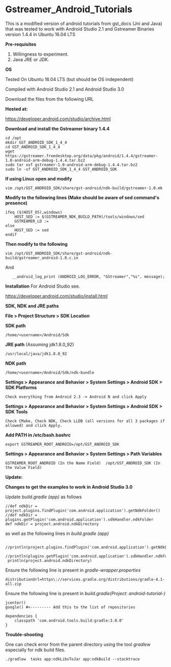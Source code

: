 # Gstreamer_Android_Tutorials
This is a modified version of android tutorials from gst_docs (Jni and Java) that was tested to work with Android Studio 2.1 and Gstreamer Binaries version 1.4.4 in Ubuntu 16.04 LTS

**Pre-requisites**

1. Willingness to experiment.
2. Java JRE or JDK.

**OS**

Tested On Ubuntu 16.04 LTS (but should be OS independent)

Compiled with Android Studio 2.1 and Android Studio 3.0

Download the files from the following URL

**Hosted at:**

https://developer.android.com/studio/archive.html

**Download and install the Gstreamer binary 1.4.4**

    cd /opt
    mkdir GST_ANDROID_SDK_1_4_4
    cd GST_ANDROID_SDK_1_4_4
    wget https://gstreamer.freedesktop.org/data/pkg/android/1.4.4/gstreamer-1.0-android-arm-debug-1.4.4.tar.bz2
    sudo tar xvf gstreamer-1.0-android-arm-debug-1.4.4.tar.bz2 
    sudo ln -sf GST_ANDROID_SDK_1_4_4 GST_ANDROID_SDK

**If using Linux open and modify**

    vim /opt/GST_ANDROID_SDK/share/gst-android/ndk-build/gstreamer-1.0.mk

**Modify to the following lines (Make should be aware of sed command's presence)**

    ifeq ($(HOST_OS),windows)
        HOST_SED := $(GSTREAMER_NDK_BUILD_PATH)/tools/windows/sed
        GSTREAMER_LD :=
    else
        HOST_SED := sed
    endif

**Then modify to the following**

    vim /opt/GST_ANDROID_SDK/share/gst-android/ndk-build/gstreamer_android-1.0.c.in
    
 And

       __android_log_print (ANDROID_LOG_ERROR, "GStreamer","%s", message);

**Installation**
For Android Studio see.

https://developer.android.com/studio/install.html

**SDK, NDK and JRE paths**

**File > Project Structure > SDK Location**

**SDK path**

    /home/<username>/Android/Sdk

**JRE path** (Assuming jdk1.8.0_92)

    /usr/local/java/jdk1.8.0_92

**NDK path**

    /home/<username>/Android/Sdk/ndk-bundle

**Settings > Appearance and Behavior > System Settings > Android SDK > SDK Platforms** 

    Check everything from Android 2.3 -> Android N and click Apply
        
**Settings > Appearance and Behavior > System Settings > Android SDK > SDK Tools**

    Check CMake, Check NDK, Check LLDB (all versions for all 3 packages if allowed) and click Apply.
        
**Add PATH in /etc/bash.bashrc**

    export GSTREAMER_ROOT_ANDROID=/opt/GST_ANDROID_SDK


**Settings > Appearance and Behavior > System Settings > Path Variables**

    GSTREAMER_ROOT_ANDROID (In the Name Field)  /opt/GST_ANDROID_SDK (In the Value Field)
    
    
**Update:**    

**Changes to get the examples to work in Android Studio 3.0**

Update *build.gradle (app)* as follows

    //def ndkDir = project.plugins.findPlugin('com.android.application').getNdkFolder()
    //def ndkDir = plugins.getPlugin('com.android.application').sdkHandler.ndkFolder
    def ndkDir = project.android.ndkDirectory
    
as well as the following lines in *build.gradle (app)*
     
     //println(project.plugins.findPlugin('com.android.application').getNdkFolder())
     //println(plugins.getPlugin('com.android.application').sdkHandler.ndkFolder)
     println(project.android.ndkDirectory)

Ensure the following line is present in *gradle-wrapper.properties*

    distributionUrl=https\://services.gradle.org/distributions/gradle-4.1-all.zip
    
Ensure the following line is present in *build.gradle(Project: android-tutorial-<x>)* 
    
    jcenter()
    google() #<--------- Add this to the list of repositories

    dependencies {
        classpath 'com.android.tools.build:gradle:3.0.0'
    }
    
    
**Trouble-shooting**

One can check error from the parent directory using the tool *gradlew* especially for ndk build files.

    ./gradlew  tasks app:ndkLibsToJar app:ndkBuild --stacktrace
